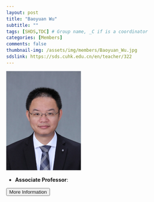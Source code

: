 ```yaml
---
layout: post
title: "Baoyuan Wu"
subtitle: ""
tags: [SHDS,TDC] # Group name, _C if is a coordinator
categories: [Members]
comments: false
thumbnail-img: /assets/img/members/Baoyuan_Wu.jpg
sdslink: https://sds.cuhk.edu.cn/en/teacher/322
---
```


<!-- photo -->
<!-- size: 200px width use html-->
<img
    src="../../assets/img/members/Baoyuan_Wu.jpg"
    alt="Baoyuan Wu"
    style="width: 200px; align: left;"
/>

<!-- bio -->
- **Associate Professor**:

<p>
    <button class="button">
    <a
        href="https://sds.cuhk.edu.cn/en/teacher/322"
        style="text-decoration: none"
        >More Information</a
    >
    </button>